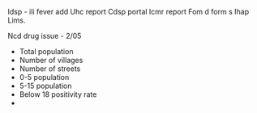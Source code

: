 Idsp - ili fever add 
Uhc report
Cdsp portal
Icmr report
Fom d form s
Ihap
Lims. 

  Ncd drug issue - 2/05

- Total population
- Number of villages
- Number of streets
- 0-5 population
- 5-15 population
- Below 18 positivity rate
- 
